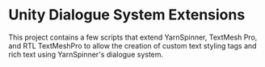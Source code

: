 # Unity Dialogue System Extensions
 This project contains a few scripts that extend YarnSpinner, TextMesh Pro, and RTL TextMeshPro to allow the creation of custom text styling tags and rich text using YarnSpinner's dialogue system.
